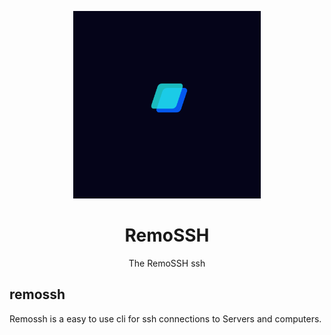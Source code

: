 
<p align="center">
  <img src="Remossh.png" width="300">
  <h1 align="center">RemoSSH</h1>
  <p align="center">The RemoSSH ssh</p>
</p>



## remossh
Remossh is a easy to use cli for ssh connections to Servers and computers.


